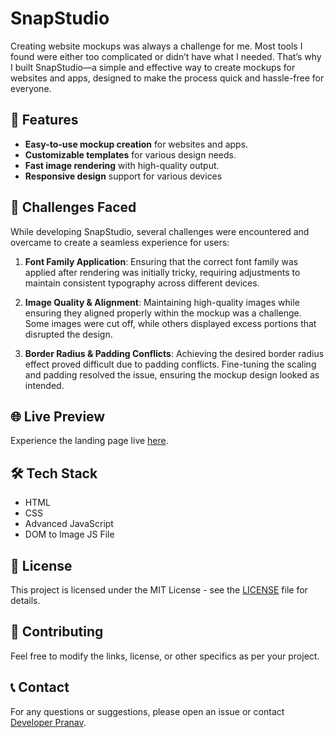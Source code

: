 <!-- <img src="img/Logo.png" alt="BMW Logo" align="center" height="30">  -->
# SnapStudio

Creating website mockups was always a challenge for me. Most tools I found were either too complicated or didn’t have what I needed. That’s why I built SnapStudio—a simple and effective way to create mockups for websites and apps, designed to make the process quick and hassle-free for everyone.



## 🚀 Features

- **Easy-to-use mockup creation** for websites and apps.
- **Customizable templates** for various design needs.
- **Fast image rendering** with high-quality output.
- **Responsive design** support for various devices

## 🎯 Challenges Faced

While developing SnapStudio, several challenges were encountered and overcame to create a seamless experience for users:

1. **Font Family Application**: Ensuring that the correct font family was applied after rendering was initially tricky, requiring adjustments to maintain consistent typography across different devices.
   
2. **Image Quality & Alignment**: Maintaining high-quality images while ensuring they aligned properly within the mockup was a challenge. Some images were cut off, while others displayed excess portions that disrupted the design.
   
3. **Border Radius & Padding Conflicts**: Achieving the desired border radius effect proved difficult due to padding conflicts. Fine-tuning the scaling and padding resolved the issue, ensuring the mockup design looked as intended.


## 🌐 Live Preview
Experience the landing page live [here](https://developer-pranav.github.io/snapstudio/index.html).

## 🛠️ Tech Stack

- HTML
- CSS
- Advanced JavaScript
- DOM to Image JS File


## 📄 License

This project is licensed under the MIT License - see the [LICENSE](LICENSE) file for details.

## 🤝 Contributing
Feel free to modify the links, license, or other specifics as per your project.

## 📞 Contact

For any questions or suggestions, please open an issue or contact [Developer Pranav](mailto:developer.pranav3306@gmail.com).
